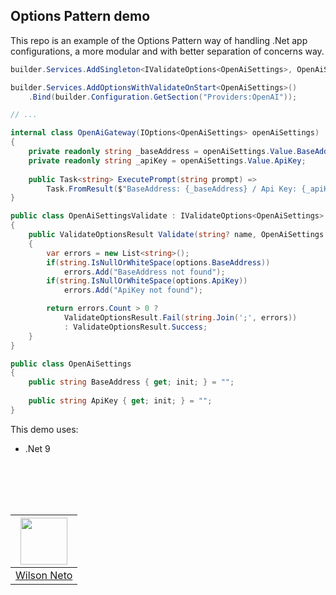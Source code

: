 ## Options Pattern demo

This repo is an example of the Options Pattern way of handling .Net app configurations, a more modular and with better separation of concerns way.

```csharp
builder.Services.AddSingleton<IValidateOptions<OpenAiSettings>, OpenAiSettingsValidate>();

builder.Services.AddOptionsWithValidateOnStart<OpenAiSettings>()
    .Bind(builder.Configuration.GetSection("Providers:OpenAI"));

// ...

internal class OpenAiGateway(IOptions<OpenAiSettings> openAiSettings)
{
    private readonly string _baseAddress = openAiSettings.Value.BaseAddress;
    private readonly string _apiKey = openAiSettings.Value.ApiKey;
    
    public Task<string> ExecutePrompt(string prompt) => 
        Task.FromResult($"BaseAddress: {_baseAddress} / Api Key: {_apiKey}");
}

public class OpenAiSettingsValidate : IValidateOptions<OpenAiSettings>
{
    public ValidateOptionsResult Validate(string? name, OpenAiSettings options)
    {
        var errors = new List<string>(); 
        if(string.IsNullOrWhiteSpace(options.BaseAddress))
            errors.Add("BaseAddress not found");
        if(string.IsNullOrWhiteSpace(options.ApiKey))
            errors.Add("ApiKey not found");

        return errors.Count > 0 ? 
            ValidateOptionsResult.Fail(string.Join(';', errors)) 
            : ValidateOptionsResult.Success;
    }
}

public class OpenAiSettings
{
    public string BaseAddress { get; init; } = "";
    
    public string ApiKey { get; init; } = "";
}
```

This demo uses:
- .Net 9

<br /><br />
---

| [<img src="https://github.com/wilsonneto-dev.png" width="75px;"/>][1] |
| :-: |
|[Wilson Neto][1]|


[1]: https://github.com/wilsonneto-dev
